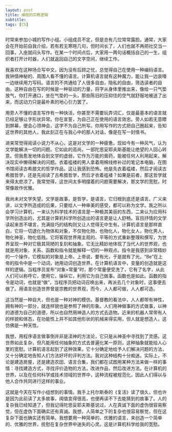 ```yaml
---
layout: post
title: 编程的宗教逻辑
subtitle: 
tags: [CS]
---
```

时常来参加小城的写作小组。小组成员不定，但是总有几位常常露脸。通常，大家会在开始前自我介绍，若有若无寒暄几句，但时间长了，人们也就不再把社交当一回事，入座就闷头写作。在某一个时间点后，大家用一两句话概括自己的一生，组织者打开计时器，人们就返回自己的文字空间，继续工作。

我喜欢在这种场合写中文，因为没有后顾之忧，总觉得自己在使用一种编码语言。我钟情神秘的、周围人看不懂的语言。计算机语言就有这种魔力，能让我一边哀嚎一边继续用力写码。语言的不共通给了人很多自由，隐私的自由，筛选读者的自由。这种自由在写的时候是一种驱动的力量，将字从身体里推出来，像给一只气垫放气，你打开通口，坐在气垫的一头，那些陈旧的压抑住的空气就舒服地被送了出来，而这动力只是最朴素的地心引力罢了。

用旁人不懂的语言写作有一种快活，你甚至不需要玩弄词汇，仅是最基本的语言就已经足够让字形状异常。你在宣誓，为自己正在使用的语言效忠。旁人如若无意瞟到屏幕，便会心领神会，这字不为自己所写。你用写作的方式把自己圈起来，告知这世界的其他人，我此刻正在与我心中的那人对话，像是在写一封情书。

进来常觉得阅读小说力不从心，这是对文学的一种疲惫。现如今有一种风气，认为文学能解决一切的问题。它如此的高尚，一部陀思妥耶夫斯基能让绝望的人回心转意。但我愈发地体会到文学的虚弱，它作为万能的膏药，能被任何人利用起来，解决现实中懒得解决的问题。衣着褴褛的男人拿着用棉线修补过的笔记本电脑，在图书馆阅读古希腊文的哲学作品，这让我感到恐怖。他是先衣着褴褛，然后才阅读古希腊哲学，还是先阅读了古希腊哲学，然后才衣着褴褛？如果是前者，那这哲学就来得太悲凉了。我常觉得，这世间太多明摆着的问题需要解决，那文学的宽慰，时常像故作优雅。

我尚未对文学失望。文学是故事，是哲学，是语言，它归根到底还是语言。广义来讲，以文字所造成的后果，只要给人一种审美的感受，都可以称为文学。我之所以会学习计算机，一来认为科学技术的语言是一种极其美丽的东西，二来认为应用科学所创造出的，尤其是计算机科学所创造出的语言更是让人舒畅。盲目抒情的文学读起来苦不堪言，充满技巧的结构则又让人觉得无中生有。计算机语言是那样直白，它将一切退化为物体和对象，不仅物化物，也物化人，物化女人，物化男人，物化神圣，物化低贱。它将客观世界用主观的、平等的方式重新整理和撰写，为世界呈现一种对它极其简陋的复刻和抽象。它无比精妙地体现了当代人的世界观，也就是用对象、关系、函数和指令就能解释一切的一种观点。指令是我感到非常精妙的一个操作，它模拟的对象是上帝。上帝说，要有光，于是就有了光。“Be”在上帝的指令中是一个动词，祂用动词创造世界。在计算机语言中，变量的创造就是这样的逻辑。当程序员宣布“对象=常量”时，那个常量便受洗了，它有了名字，从此人们可以称呼它，使用它，操纵它，利用它为自己做事。函数也是如此。函数的指令是动词，也就是“做”，当程序员把动词召唤出来，再派去几个对象时，这事便去做了。用语言创造世界曾是宗教的世界观，而今，人人都可做，人人都可造。

这当然是一种自大，但也是一种对神的模仿。基督教的看法中，人人都带有神性，拥有神的一部分，就连样貌也是参照了神的形象。人们用神做事的方式做事，以神的道德为自己的道德，所以也自然用神造人的方式去造物。近来的机器人常带有人的样貌和体态，在功能性上并不如其他形状的机械来得实用，但人就是想造人，这仿佛是一种天性。

我想，用程序语言做事倒并非是渎神的方法论，它只是从神圣中寻找到了灵感。这世界如此复杂，但凡能用任何抽象的方式去普遍化某一原则，这种抽象就能给人心里的宽慰。计算机语言起到了这种效果，它十分确定地给予人们解决问题的方法，又十分确定地告知人们方法好坏的评判方法。我对这种结构十分痴迷。实际上，不论是建造房屋，还是建造农田、语言合集，我们都在试图用某种方法来做一样的事情：寻找建造方式，寻找评价造物的方法，改进作品，然后改进方法。在计算机的世界，以及在任何科学或技术领域的世界中，这种流程被规范化，因此人们得以与他人合作共同进行这样的事业。

这就是今天在写作小组想到的事情。我手上托尔斯泰的《复活》读了很久，但也许是因为此前读了太多故事，阈值变得很高，也便再读不下去能猜到的故事了。人的复杂我已经知道了，但我记得陀思妥耶夫斯基说过，人在真诚下面的虚伪很容易察觉，但在虚伪下面确实还有真诚。我想，人简单之下的复杂也很容易察觉，但在这复杂下面也确实还有简单。我想要用一种简单的、优雅的语言，来创造一个简单的、优雅的世界，抚慰在复杂世界中迷失的心灵。这是计算机科学给我的宽慰。